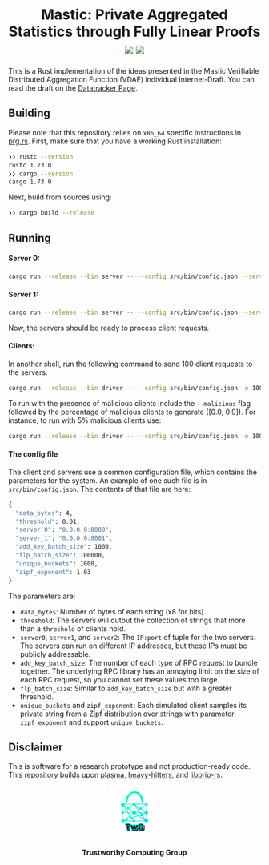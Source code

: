 <h1 align="center">Mastic: Private Aggregated Statistics through Fully Linear Proofs
  <a href="https://github.com/jimouris/mastic/actions/workflows/ci-build.yml"><img src="https://github.com/jimouris/mastic/workflows/ci-build/badge.svg"></a>
  <a href="https://github.com/jimouris/mastic/blob/main/LICENSE"><img src="https://img.shields.io/badge/license-MIT-blue.svg"></a>
</h1>


This is a Rust implementation of the ideas presented in the Mastic Verifiable Distributed
Aggregation Function (VDAF) individual Internet-Draft. You can read the draft on the [Datatracker
Page](https://datatracker.ietf.org/doc/draft-mouris-cfrg-mastic/).


## Building

Please note that this repository relies on `x86_64` specific instructions in [prg.rs](src/prg.rs).
First, make sure that you have a working Rust installation:
```bash
❯❯ rustc --version
rustc 1.73.0
❯❯ cargo --version
cargo 1.73.0
```

Next, build from sources using:
```bash
❯❯ cargo build --release
```

## Running

#### Server 0:
```bash
cargo run --release --bin server -- --config src/bin/config.json --server_id 0
```

#### Server 1:
```bash
cargo run --release --bin server -- --config src/bin/config.json --server_id 1
```
Now, the servers should be ready to process client requests.

#### Clients:
In another shell, run the following command to send 100 client requests to the servers.
```bash
cargo run --release --bin driver -- --config src/bin/config.json -n 100
```

To run with the presence of malicious clients include the `--malicious` flag followed by the
percentage of malicious clients to generate ([0.0, 0.9]). For instance, to run with 5% malicious
clients use:
```bash
cargo run --release --bin driver -- --config src/bin/config.json -n 100 --malicious 0.05
```


#### The config file
The client and servers use a common configuration file, which contains the parameters for the
system. An example of one such file is in `src/bin/config.json`. The contents of that file are here:

```bash
{
  "data_bytes": 4,
  "threshold": 0.01,
  "server_0": "0.0.0.0:8000",
  "server_1": "0.0.0.0:8001",
  "add_key_batch_size": 1000,
  "flp_batch_size": 100000,
  "unique_buckets": 1000,
  "zipf_exponent": 1.03
}
```

The parameters are:
* `data_bytes`: Number of bytes of each string (x8 for bits).
* `threshold`: The servers will output the collection of strings that more than a `threshold` of
  clients hold.
* `server0`, `server1`, and `server2`: The `IP:port` of tuple for the two servers. The servers can
  run on different IP addresses, but these IPs must be publicly addressable.
* `add_key_batch_size`: The number of each type of RPC request to bundle together. The underlying RPC
  library has an annoying limit on the size of each RPC request, so you cannot set these values too
  large.
* `flp_batch_size`: Similar to `add_key_batch_size` but with a greater threshold.
* `unique_buckets` and `zipf_exponent`: Each simulated client samples its private string from a Zipf
  distribution over strings with parameter `zipf_exponent` and support `unique_buckets`.


## Disclaimer

This is software for a research prototype and not production-ready code. This repository builds upon
[plasma](https://github.com/TrustworthyComputing/plasma),
[heavy-hitters](https://github.com/henrycg/heavyhitters), and
[libprio-rs](https://github.com/divviup/libprio-rs/tree/main).


<p align="center">
  <img src="./logos/twc.png" height="20%" width="20%">
</p>
<h4 align="center">Trustworthy Computing Group</h4>
